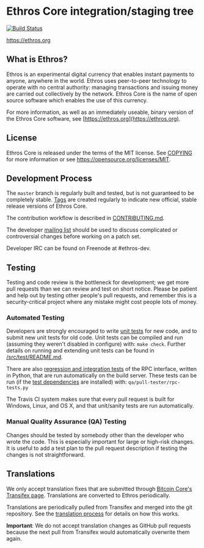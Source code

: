 Ethros Core integration/staging tree
=====================================

[![Build Status](https://travis-ci.org/ethros-project/ethros.svg?branch=master)](https://travis-ci.org/ethros-project/ethros)

https://ethros.org

What is Ethros?
----------------

Ethros is an experimental digital currency that enables instant payments to
anyone, anywhere in the world. Ethros uses peer-to-peer technology to operate
with no central authority: managing transactions and issuing money are carried
out collectively by the network. Ethros Core is the name of open source
software which enables the use of this currency.

For more information, as well as an immediately useable, binary version of
the Ethros Core software, see [https://ethros.org](https://ethros.org).

License
-------

Ethros Core is released under the terms of the MIT license. See [COPYING](COPYING) for more
information or see https://opensource.org/licenses/MIT.

Development Process
-------------------

The `master` branch is regularly built and tested, but is not guaranteed to be
completely stable. [Tags](https://github.com/ethros-project/ethros/tags) are created
regularly to indicate new official, stable release versions of Ethros Core.

The contribution workflow is described in [CONTRIBUTING.md](CONTRIBUTING.md).

The developer [mailing list](https://groups.google.com/forum/#!forum/ethros-dev)
should be used to discuss complicated or controversial changes before working
on a patch set.

Developer IRC can be found on Freenode at #ethros-dev.

Testing
-------

Testing and code review is the bottleneck for development; we get more pull
requests than we can review and test on short notice. Please be patient and help out by testing
other people's pull requests, and remember this is a security-critical project where any mistake might cost people
lots of money.

### Automated Testing

Developers are strongly encouraged to write [unit tests](src/test/README.md) for new code, and to
submit new unit tests for old code. Unit tests can be compiled and run
(assuming they weren't disabled in configure) with: `make check`. Further details on running
and extending unit tests can be found in [/src/test/README.md](/src/test/README.md).

There are also [regression and integration tests](/qa) of the RPC interface, written
in Python, that are run automatically on the build server.
These tests can be run (if the [test dependencies](/qa) are installed) with: `qa/pull-tester/rpc-tests.py`

The Travis CI system makes sure that every pull request is built for Windows, Linux, and OS X, and that unit/sanity tests are run automatically.

### Manual Quality Assurance (QA) Testing

Changes should be tested by somebody other than the developer who wrote the
code. This is especially important for large or high-risk changes. It is useful
to add a test plan to the pull request description if testing the changes is
not straightforward.

Translations
------------

We only accept translation fixes that are submitted through [Bitcoin Core's Transifex page](https://www.transifex.com/projects/p/bitcoin/).
Translations are converted to Ethros periodically.

Translations are periodically pulled from Transifex and merged into the git repository. See the
[translation process](doc/translation_process.md) for details on how this works.

**Important**: We do not accept translation changes as GitHub pull requests because the next
pull from Transifex would automatically overwrite them again.
